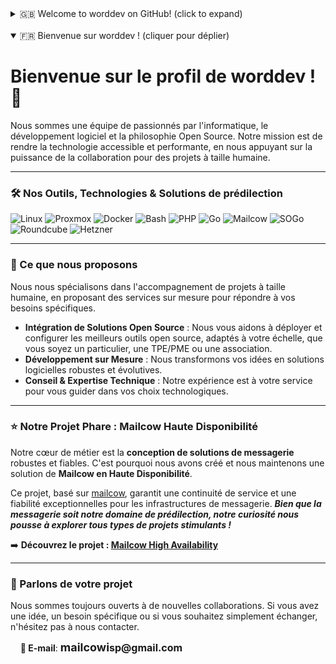 
<details>
<summary>🇬🇧 Welcome to worddev on GitHub! (click to expand)</summary>

# Welcome to worddev! 👋

We are a team of enthusiasts passionate about IT, software development, and the Open Source philosophy. Our mission is to make technology accessible and powerful, leveraging the strength of collaboration for human-sized projects.

---

### 🛠️ Our Favorite Tools, Technologies & Solutions

![Linux](https://img.shields.io/badge/Linux-FCC624?style=for-the-badge&logo=linux&logoColor=black)
![Proxmox](https://img.shields.io/badge/Proxmox-E6792A?style=for-the-badge&logo=proxmox&logoColor=white)
![Docker](https://img.shields.io/badge/Docker-2496ED?style=for-the-badge&logo=docker&logoColor=white)
![Bash](https://img.shields.io/badge/Bash-4EAA25?style=for-the-badge&logo=gnu-bash&logoColor=white)
![PHP](https://img.shields.io/badge/PHP-777BB4?style=for-the-badge&logo=php&logoColor=white)
![Go](https://img.shields.io/badge/Go-00ADD8?style=for-the-badge&logo=go&logoColor=white)
![Mailcow](https://img.shields.io/badge/Mailcow-93C54B?style=for-the-badge&logo=&logoColor=white)
![SOGo](https://img.shields.io/badge/SOGo-0073B4?style=for-the-badge&logo=&logoColor=white)
![Roundcube](https://img.shields.io/badge/Roundcube-33A5E5?style=for-the-badge&logo=&logoColor=white)
![Hetzner](https://img.shields.io/badge/Hetzner-D50C2D?style=for-the-badge&logo=hetzner&logoColor=white)

---

### 🚀 What We Offer

We specialize in supporting human-sized projects by offering tailored services to meet your specific needs.

*   **Open Source Solution Integration**: We help you deploy and configure the best open-source tools tailored to your scale, whether you are an individual, a small business, or an association.
*   **Custom Development**: We transform your ideas into robust and scalable software solutions.
*   **Consulting & Technical Expertise**: Our experience is at your service to guide you through your technological choices.

---

### ⭐ Our Flagship Project: Mailcow High Availability

Our core business is designing robust and reliable **email solutions**. That's why we created and now maintain a **High Availability solution for Mailcow**.

This project, based on [mailcow](https://github.com/mailcow/mailcow-dockerized), ensures exceptional service continuity and reliability for email infrastructures. ***While email is our specialty, our curiosity drives us to explore all kinds of stimulating projects!***

➡️ **Discover the project: [Mailcow High Availability](https://github.com/worddevfr/mailcow-high-availability)**

---

### 💬 Let's Talk About Your Project

We are always open to new collaborations. If you have an idea, a specific need, or just want to chat, feel free to contact us.

   &nbsp; &nbsp; **📧 E-mail**: <!-- <header> -->
<span style="font-weight: bold; font-size: 18px;">
&#109;&#97;&#105;<!-- &#1 -->&#108;&#99;<!-- <br> && \n ok -->&#111;&#119;&#105;</span><!-- </header> --><!-- <footer> --><span style="font-weight: bold; font-size: 16px;"><!-- &#{0-9}; -->&#115;&#112;<!-- Github profil start  with -->&#64;<!-- domaine -->&#103;&#109;&#97;<!-- domain.tld -->&#105;&#108;<!-- point -->&#46;<!-- &#{0-9}; -->&#99;<!-- ext: .com, .org -->&#111;&#109;
</span>
<!-- </footer> -->
<br>
</details>

<br>

<details open>
  
<summary>🇫🇷 Bienvenue sur worddev ! (cliquer pour déplier)</summary>

# Bienvenue sur le profil de worddev ! 👋

Nous sommes une équipe de passionnés par l'informatique, le développement logiciel et la philosophie Open Source. Notre mission est de rendre la technologie accessible et performante, en nous appuyant sur la puissance de la collaboration pour des projets à taille humaine.

---

### 🛠️ Nos Outils, Technologies & Solutions de prédilection

![Linux](https://img.shields.io/badge/Linux-FCC624?style=for-the-badge&logo=linux&logoColor=black)
![Proxmox](https://img.shields.io/badge/Proxmox-E6792A?style=for-the-badge&logo=proxmox&logoColor=white)
![Docker](https://img.shields.io/badge/Docker-2496ED?style=for-the-badge&logo=docker&logoColor=white)
![Bash](https://img.shields.io/badge/Bash-4EAA25?style=for-the-badge&logo=gnu-bash&logoColor=white)
![PHP](https://img.shields.io/badge/PHP-777BB4?style=for-the-badge&logo=php&logoColor=white)
![Go](https://img.shields.io/badge/Go-00ADD8?style=for-the-badge&logo=go&logoColor=white)
![Mailcow](https://img.shields.io/badge/Mailcow-93C54B?style=for-the-badge&logo=&logoColor=white)
![SOGo](https://img.shields.io/badge/SOGo-0073B4?style=for-the-badge&logo=&logoColor=white)
![Roundcube](https://img.shields.io/badge/Roundcube-33A5E5?style=for-the-badge&logo=&logoColor=white)
![Hetzner](https://img.shields.io/badge/Hetzner-D50C2D?style=for-the-badge&logo=hetzner&logoColor=white)

---

### 🚀 Ce que nous proposons

Nous nous spécialisons dans l'accompagnement de projets à taille humaine, en proposant des services sur mesure pour répondre à vos besoins spécifiques.

*   **Intégration de Solutions Open Source** : Nous vous aidons à déployer et configurer les meilleurs outils open source, adaptés à votre échelle, que vous soyez un particulier, une TPE/PME ou une association.
*   **Développement sur Mesure** : Nous transformons vos idées en solutions logicielles robustes et évolutives.
*   **Conseil & Expertise Technique** : Notre expérience est à votre service pour vous guider dans vos choix technologiques.

---

### ⭐ Notre Projet Phare : Mailcow Haute Disponibilité

Notre cœur de métier est la **conception de solutions de messagerie** robustes et fiables. C'est pourquoi nous avons créé et nous maintenons une solution de **Mailcow en Haute Disponibilité**.

Ce projet, basé sur [mailcow](https://github.com/mailcow/mailcow-dockerized), garantit une continuité de service et une fiabilité exceptionnelles pour les infrastructures de messagerie. ***Bien que la messagerie soit notre domaine de prédilection, notre curiosité nous pousse à explorer tous types de projets stimulants !***

➡️ **Découvrez le projet : [Mailcow High Availability](https://github.com/worddevfr/mailcow-high-availability)**

---

### 💬 Parlons de votre projet

Nous sommes toujours ouverts à de nouvelles collaborations. Si vous avez une idée, un besoin spécifique ou si vous souhaitez simplement échanger, n'hésitez pas à nous contacter.

   &nbsp; &nbsp; **📧 E-mail**: <!-- <header> -->
<span style="font-weight: bold; font-size: 18px;">
&#109;&#97;&#105;<!-- &#1 -->&#108;&#99;<!-- <br> && \n ok -->&#111;&#119;&#105;</span><!-- </header> --><!-- <footer> --><span style="font-weight: bold; font-size: 16px;"><!-- &#{0-9}; -->&#115;&#112;<!-- Github profil start  with -->&#64;<!-- domaine -->&#103;&#109;&#97;<!-- domain.tld -->&#105;&#108;<!-- point -->&#46;<!-- &#{0-9}; -->&#99;<!-- ext: .com, .org -->&#111;&#109;
</span>
<!-- </footer> -->

</details>
